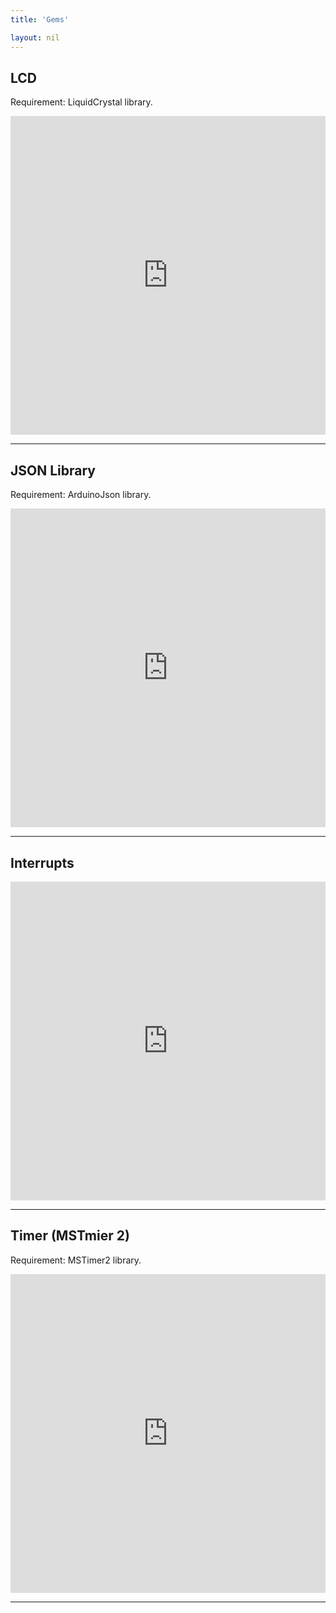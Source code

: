 ```yaml
---
title: 'Gems'

layout: nil
---
```


## LCD

Requirement: LiquidCrystal library.

<p><iframe src="https://create.arduino.cc/editor/andreabianchi/2b00a116-c5fb-4fc3-a5c6-9100b1d5f81d/preview?embed" height="510px" width="100%"  frameborder="0"></iframe></p>

---

## JSON Library

Requirement: ArduinoJson library.

<p><iframe src="https://create.arduino.cc/editor/andreabianchi/08d97cfb-57bb-4a20-b0c7-454355d93bce/preview?embed" height="510px" width="100%"  frameborder="0"></iframe></p>

---

## Interrupts


<p><iframe src="https://create.arduino.cc/editor/andreabianchi/3e458100-be4c-4869-b864-baf1a6450a3a/preview?embed " height="510px" width="100%"  frameborder="0"></iframe></p>

---

## Timer (MSTmier 2)

Requirement: MSTimer2 library.

<p><iframe src="https://create.arduino.cc/editor/andreabianchi/40379443-cffd-491d-8591-e553b201ca1d/preview?embed" height="510px" width="100%"  frameborder="0"></iframe></p>

---
